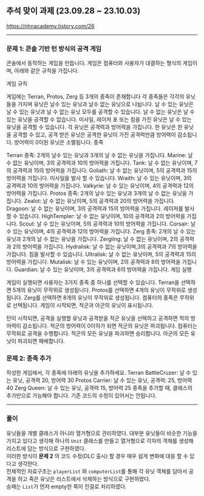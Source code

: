 ## 추석 맞이 과제 (23.09.28 ~ 23.10.03)

https://nhnacademy.tistory.com/26

---

### 문제 1: 콘솔 기반 턴 방식의 공격 게임

콘솔에서 동작하는 게임을 만듭니다. 게임은 컴퓨터와 사용자가 대결하는 형식의 게임이며, 아래와 같은 규칙을 가집니다.

게임 규칙

게임에는 Terran, Protos, Zerg 등 3개의 종족이 존재합니다
각 종족들은 각각의 유닛들을 가지며 유닛은 날수 있는 유닛과 날수 없는 유닛으로 나뉩니다.
날 수 있는 유닛은 날 수 있는 유닛과 날 수 없는 유닛 모두를 공격할 수 있습니다.
날 수 없는 유닛은 날 수 있는 유닛을 공격할 수 없습니다.
미사일, 레이저 포 또는 침을 가진 유닛은 날 수 있는 유닛을 공격할 수 있습니다.
각 유닛은 공격력과 방어력을 가집니다.
한 유닛은 한 유닛을 공격할 수 있고, 공격 받은 유닛은 공격한 유닛이 가진 공격력만큼 방어력이 감소됩니다.
방어력이 0이된 유닛은 소멸됩니다.
종족

Terran 종족: 2개의 날수 있는 유닛과 3개의 날 수 없는 유닛을 가집니다.
Marine: 날 수 없는 유닛이며, 3의 공격력과 10의 방어력을 가집니다.
Tank: 날 수 없는 유닛이며, 7의 공격력과 15의 방어력을 가집니다.
Goliath: 날 수 없는 유닛이며, 5의 공격력과 15의 방어력을 가집니다. 미사일을 발사 할 수 있습니다.
Wraith: 날 수 있는 유닛이며, 3의 공격력과 10의 방어력을 가집니다.
Valkyrie: 날 수 있는 유닛이며, 4의 공격력과 12의 방어력을 가집니다.
Protos 종족: 2개의 날수 있는 유닛과 3개의 날 수 없는 유닛을 가집니다.
Zealot: 날 수 없는 유닛이며, 5의 공격력과 20의 방어력을 가집니다.
Dragoon: 날 수 없는 유닛이며, 3의 공격력과 15의 방어력을 가집니다. 레이저를 발사할 수 있습니다.
HighTempler: 날 수 없는 유닛이며, 10의 공격력과 2의 방어력을 가집니다.
Scout: 날 수 있는 유닛이며, 5의 공격력과 10의 방어력을 가집니다.
Corsair: 날 수 있는 유닛이며, 4의 공격력과 12의 방어력을 가집니다.
Zerg 종족: 2개의 날 수 있는 유닛과 2개의 날 수 없는 유닛을 가집니다.
Zergling: 날 수 없는 유닛이며, 2의 공격력과 2의 방어력을 가집니다.
Hydralisk: 날 수 없는 유닛이며,3의 공격력과 7의 방어력을 가집니다. 침을 발사할 수 있습니다.
Ultralisk: 날 수 없는 유닛이며, 5의 공격력과 15의 방어력을 가집니다.
Mutalisk: 날 수 있는 유닛이며, 2의 공격력과 8의 방어력을 가집니다.
Guardian: 날 수 있는 유닛이며, 3의 공격력과 6의 방어력을 가집니다.
게임 실행

게임이 실행되면 사용자는 3가지 종족 중 하나를 선택할 수 있습니다.
Terran을 선택하면 5개의 유닛이 무작위로 생성됩니다.
Protos를 선택하면 4개의 유닛이 무작위로 생성됩니다.
Zerg를 선택하면 8개의 유닛이 무작위로 생성됩니다.
컴퓨터의 종족은 무작위로 선택됩니다.
게임이 시작되면, 적군과 아군의 유닛이 표시됩니다.

턴이 시작되면, 공격을 실행할 유닛과 공격받을 적군 유닛을 선택하고 공격하면 적의 방어력이 감소됩니다.
적군의 방어력이 0이하가 되면 적군의 유닛은 파괴됩니다.
컴퓨터는 무작위로 공격을 수행합니다.
적군의 모든 유닛을 파괴하면 승리합니다. 아군의 모든 유닛이 파괴되면 패배합니다.


### 문제 2: 종족 추가

작성한 게임에서, 각 종족에 아래의 유닛을 추가하세요.
Terran
BattleCruzer: 날 수 있는 유닛, 공격력 20, 방어력 30
Protos
Carrier: 날 수 있는 유닛, 공격력: 25, 방어력 40
Zerg
Queen: 날 수 있는 유닛, 공격력 15, 방어력 25
종족을 추가할 때, 클래스의 추가만으로 가능해야 합니다. 기존 코드의 수정이 있어서는 안됩니다.

---

### 풀이

유닛들을 개별 클래스가 아니라 열거형으로 관리하였다.
대부분 유닛들이 비슷한 기능을 가지고 있다고 생각해 하나의 `Unit` 클래스를 만들고 열거형으로 각자의 객체를 생성해 리스트에 담는 방식으로 구현하였다. 
<br>
이러한 방식이 **문제 2** 의 코드 수정(DLC 출시) 할 경우 매우 쉽게 변화에 대응 할 수 있다고 생각한다.
<br>
전체적인 자료구조는 `playerList` 와 `computerList`를 통해 각 유닛 객체를 담아서 공격을 하고 죽은 유닛은 리스트에서 삭제하는 방식으로 구현하였다.
<br>
승패는 `List`가 먼저 empty한 쪽이 진걸로 처리하였다.

